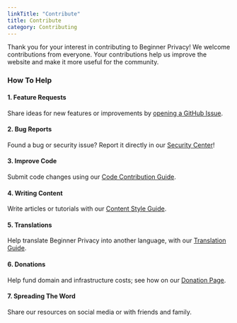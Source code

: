 ```yaml
---
linkTitle: "Contribute"
title: Contribute
category: Contributing
---
```

Thank you for your interest in contributing to Beginner Privacy! We welcome contributions from everyone. Your contributions help us improve the website and make it more useful for the community.

### How To Help
#### 1. Feature Requests
Share ideas for new features or improvements by [opening a GitHub Issue](https://github.com/beginnerprivacy/beginnerprivacy.github.io/issues).

#### 2. Bug Reports
Found a bug or security issue? Report it directly in our [Security Center](https://github.com/beginnerprivacy/beginnerprivacy.github.io/security)!

#### 3. Improve Code
Submit code changes using our [Code Contribution Guide](improve-code).

#### 4. Writing Content
Write articles or tutorials with our [Content Style Guide](write-content).

#### 5. Translations
Help translate Beginner Privacy into another language, with our [Translation Guide](translate).

#### 6. Donations
Help fund domain and infrastructure costs; see how on our [Donation Page](../donate).

#### 7. Spreading The Word
Share our resources on social media or with friends and family.